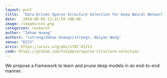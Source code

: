 ```yaml
---
layout: post
title:  "Data-Driven Sparse Structure Selection for Deep Neural Networks"
date:   2018-09-05 22:21:59 +00:00
image: /images/sss.png
categories: research
author: "Zehao Huang"
authors: "<strong>Zehao Huang</strong>, Naiyan Wang"
venue: "ECCV"
arxiv: https://arxiv.org/abs/1707.01213
code: https://github.com/TuSimple/sparse-structure-selection
---
```

We propose a framework to learn and prune deep models in an end-to-end manner.